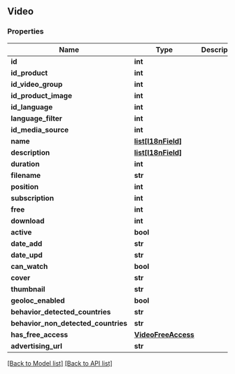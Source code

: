 ## Video

### Properties
Name | Type | Description | Notes
------------ | ------------- | ------------- | -------------
**id** | **int** |  | [optional] 
**id_product** | **int** |  | [optional] 
**id_video_group** | **int** |  | [optional] 
**id_product_image** | **int** |  | [optional] 
**id_language** | **int** |  | [optional] 
**language_filter** | **int** |  | [optional] 
**id_media_source** | **int** |  | [optional] 
**name** | [**list[I18nField]**](#I18nField) |  | [optional] 
**description** | [**list[I18nField]**](#I18nField) |  | [optional] 
**duration** | **int** |  | [optional] 
**filename** | **str** |  | [optional] 
**position** | **int** |  | [optional] 
**subscription** | **int** |  | [optional] 
**free** | **int** |  | [optional] 
**download** | **int** |  | [optional] 
**active** | **bool** |  | [optional] 
**date_add** | **str** |  | [optional] 
**date_upd** | **str** |  | [optional] 
**can_watch** | **bool** |  | [optional] 
**cover** | **str** |  | [optional] 
**thumbnail** | **str** |  | [optional] 
**geoloc_enabled** | **bool** |  | [optional] 
**behavior_detected_countries** | **str** |  | [optional] 
**behavior_non_detected_countries** | **str** |  | [optional] 
**has_free_access** | [**VideoFreeAccess**](#VideoFreeAccess) |  | [optional] 
**advertising_url** | **str** |  | [optional] 

[[Back to Model list]](#documentation-for-models) [[Back to API list]](#documentation-for-api-endpoints)


